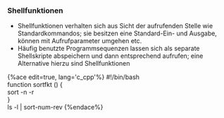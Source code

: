 ### Shellfunktionen

* Shellfunktionen verhalten sich aus Sicht der aufrufenden Stelle wie Standardkommandos; sie besitzen eine Standard-Ein- und Ausgabe, können mit Aufrufparameter umgehen etc.
* Häufig benutzte Programmsequenzen lassen sich als separate Shellskripte abspeichern und dann entsprechend aufrufen; eine Alternative hierzu sind Shellfunktionen

{%ace edit=true, lang='c_cpp'%}
#!/bin/bash  <br />
function sortfkt () {  
   sort -n -r  
}  
ls -l | sort-num-rev
{%endace%}




